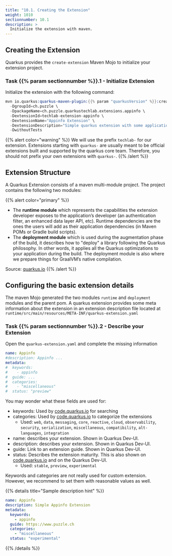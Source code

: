```yaml
---
title: "10.1. Creating the Extension"
weight: 1010
sectionnumber: 10.1
description: >
  Initialize the extension with maven.
---
```



## Creating the Extension

Quarkus provides the `create-extension` Maven Mojo to initialize your extension project.


### Task {{% param sectionnumber %}}.1 - Initialize Extension

Initialize the extension with the following command:
```s
mvn io.quarkus:quarkus-maven-plugin:{{% param "quarkusVersion" %}}:create-extension -N \
  -DgroupId=ch.puzzle \
  -DpackageName=ch.puzzle.quarkustechlab.extensions.appinfo \
  -DextensionId=techlab-extension-appinfo \
  -DextensionName="Appinfo Extension" \
  -DextensionDescription="Simple quarkus extension with some application details" \
  -DwithoutTests 
```

{{% alert color="warning" %}}
We will use the prefix `techlab-` for our extension. Extensions starting with `quarkus-` are usually meant to be official extensions built and supported by the quarkus core team. Therefore, you should not prefix your own extensions with `quarkus-`.
{{% /alert %}}


## Extension Structure

A Quarkus Extension consists of a maven multi-module project. The project contains the following two modules:

{{% alert color="primary" %}}

* The **runtime module** which represents the capabilities the extension developer exposes to the application’s developer (an authentication filter, an enhanced data layer API, etc). Runtime dependencies are the ones the users will add as their application dependencies (in Maven POMs or Gradle build scripts).
* The **deployment module** which is used during the augmentation phase of the build, it describes how to "deploy" a library following the Quarkus philosophy. In other words, it applies all the Quarkus optimizations to your application during the build. The deployment module is also where we prepare things for GraalVM’s native compilation.

Source: [quarkus.io](https://quarkus.io/guides/building-my-first-extension)
{{% /alert %}}


## Configuring the basic extension details

The maven Mojo generated the two modules `runtime` and `deployment` modules and the parent pom. A quarkus extension
provides some meta information about the extension in an extension description file located at
`runtime/src/main/resources/META-INF/quarkus-extension.yaml`


### Task {{% param sectionnumber %}}.2 - Describe your Extension

Open the `quarkus-extension.yaml` and complete the missing information

```yaml
name: Appinfo    
#description: Appinfo ...    
metadata:    
#  keywords:    
#    - appinfo    
#  guide: ...    
#  categories:    
#    - "miscellaneous"    
#  status: "preview"     
```

You may wonder what these fields are used for:

* keywords: Used by [code.quarkus.io](https://code.quarkus.io) for searching
* categories: Used by [code.quarkus.io](https://code.quarkus.io) to categorize the extensions
  * Used: `web`, `data`, `messaging`, `core`, `reactive`, `cloud`, `observability`, `security`, `serialization`, `miscellaneous`, `compatibility`, `alt-languages`, `integration`
* name: describes your extension. Shown in Quarkus Dev-UI.
* description: describes your extension. Shown in Quarkus Dev-UI.
* guide: Link to an extension guide. Shown in Quarkus Dev-UI.
* status: Describes the extension maturity. This is also shown on [code.quarkus.io](https://code.quarkus.io) and on the Quarkus Dev-UI.
  * Used: `stable`, `preview`, `experimental`
  
Keywords and categories are not really used for custom extension. However, we recommend to set them with reasonable values as well.

{{% details title="Sample description hint" %}}
```yaml
name: Appinfo
description: Simple Appinfo Extension
metadata:
  keywords:
    - appinfo
  guide: https://www.puzzle.ch
  categories:
    - "miscellaneous"
  status: "experimental"
```
{{% /details %}}

